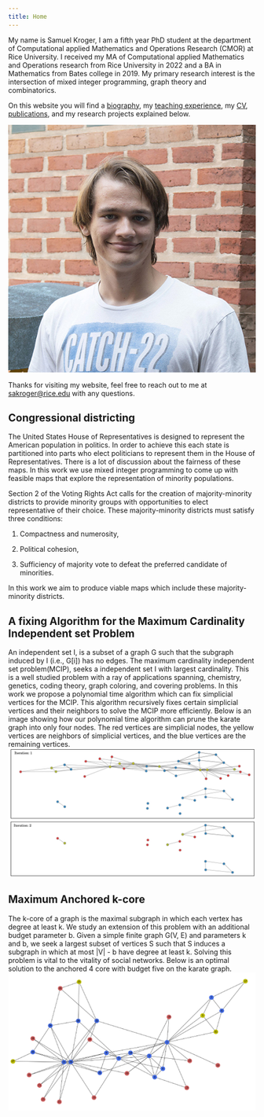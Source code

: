 ```yaml
---
title: Home
---
```

My name is Samuel Kroger, I am a fifth year PhD student at the department of Computational applied Mathematics and Operations Research (CMOR) at Rice University.
I received my MA of Computational applied Mathematics and Operations research from Rice University in 2022 and a BA in Mathematics from Bates college in 2019.
My primary research interest is the intersection of mixed integer programming, graph theory and combinatorics.

On this website you will find a [biography](pages/bio.md), my [teaching experience](pages/teaching.md), my [CV](pdfs/Samuel_Kroger_cv.pdf), [publications](pages/publications), and my research projects explained below.

![An image of me, Samuel Kroger](images/samuel_kroger.jpg)

Thanks for visiting my website, feel free to reach out to me at sakroger@rice.edu with any questions.





## Congressional districting

The United States House of Representatives is designed to represent the American population in politics.
In order to achieve this each state is partitioned into parts who elect politicians to represent them in the House of Representatives.
There is a lot of discussion about the fairness of these maps.
In this work we use mixed integer programming to come up with feasible maps that explore the representation of minority populations.

Section 2 of the Voting Rights Act calls for the creation of majority-minority districts to provide minority groups with opportunities to elect representative of their choice.
These majority-minority districts must satisfy three conditions:

1. Compactness and numerosity,

2. Political cohesion,

3. Sufficiency of majority vote to defeat the preferred candidate of minorities.

In this work we aim to produce viable maps which include these majority-minority districts.


## A fixing Algorithm for the Maximum Cardinality Independent set Problem
An independent set I, is a subset of a graph G such that the subgraph induced by I (i.e., G[i]) has no edges.
The maximum cardinality independent set problem(MCIP), seeks a independent set I with largest cardinality.
This is a well studied problem with a ray of applications spanning, chemistry, genetics, coding theory, graph coloring, and covering problems. 
In this work we propose a polynomial time algorithm which can fix simplicial vertices for the MCIP.
This algorithm recursively fixes certain simplicial vertices and their neighbors to solve the MCIP more efficiently. 
Below is an image showing how our polynomial time algorithm can prune the karate graph into only four nodes. The red vertices are simplicial nodes, the yellow vertices are neighbors of simplicial vertices, and the blue vertices are the remaining vertices. 
![Figure 1](images/karate.jpg?raw=true "Fixing results of our algorithm")

## Maximum Anchored k-core

The k-core of a graph is the maximal subgraph in which each vertex has degree at least k.
We study an extension of this problem with an additional budget parameter b.
Given a simple finite graph G(V, E) and parameters k and b, we seek a largest subset of vertices S such that S induces a subgraph in which at most |V| - b have degree at least k.
Solving this problem is vital to the vitality of social networks.
Below is an optimal solution to the anchored 4 core with budget five on the karate graph.
![Figure 2](images/karate_k4b5.png?raw=true "The Anchored 4-core with budget 5 of the karate graph")


